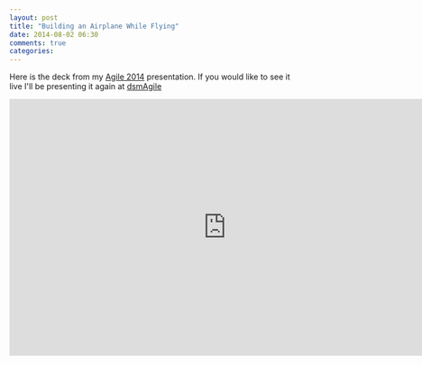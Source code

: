 ```yaml
---
layout: post
title: "Building an Airplane While Flying"
date: 2014-08-02 06:30
comments: true
categories: 
---
```


Here is the deck from my <a href="http://agile2014.sched.org/event/e1fccc9283f8fa229f154da3f7eb63f6#.U9zLm41dVy8">Agile 2014</a> presentation.
If you would like to see it live I'll be presenting it again at <a href="http://dsmagile.agileiowa.org/">dsmAgile</a>

<iframe src="https://docs.google.com/presentation/d/13ykd_jO18gOzQZ9zvwsCQI78nygWVwoyUjHdhINX9sA/embed?start=false&loop=false&delayms=3000" frameborder="0" width="768" height="456" allowfullscreen="true" mozallowfullscreen="true" webkitallowfullscreen="true"></iframe> 

